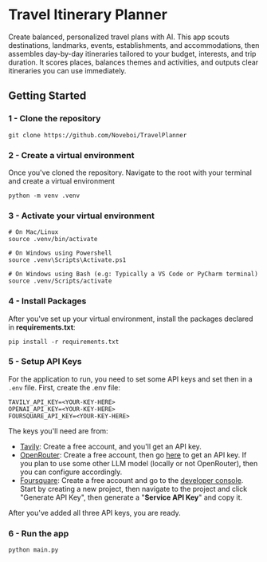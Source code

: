 # Travel Itinerary Planner

Create balanced, personalized travel plans with AI. This app scouts destinations, landmarks, events, establishments, and accommodations, then assembles day-by-day itineraries tailored to your budget, interests, and trip duration. It scores places, balances themes and activities, and outputs clear itineraries you can use immediately.

## Getting Started

### 1 - Clone the repository
```shell
git clone https://github.com/Noveboi/TravelPlanner
```

### 2 - Create a virtual environment
Once you've cloned the repository. Navigate to the root with your terminal and create a virtual environment

```shell
python -m venv .venv
```

### 3 - Activate your virtual environment
```shell
# On Mac/Linux
source .venv/bin/activate
```

```shell
# On Windows using Powershell
source .venv\Scripts\Activate.ps1
```

```shell
# On Windows using Bash (e.g: Typically a VS Code or PyCharm terminal)
source .venv/Scripts/activate
```

### 4 - Install Packages
After you've set up your virtual environment, install the packages declared in **requirements.txt**:

```shell
pip install -r requirements.txt
```

### 5 - Setup API Keys
For the application to run, you need to set some API keys and set then in a `.env` file. First, create the .env file:

```dotenv
TAVILY_API_KEY=<YOUR-KEY-HERE>
OPENAI_API_KEY=<YOUR-KEY-HERE>
FOURSQUARE_API_KEY=<YOUR-KEY-HERE>
```

The keys you'll need are from:

- [Tavily](https://www.tavily.com/): Create a free account, and you'll get an API key.
- [OpenRouter](https://openrouter.ai): Create a free account, then go [here](https://openrouter.ai/settings/keys) to get an API key. If you plan to use some other LLM model (locally or not OpenRouter), then you can configure accordingly.
- [Foursquare](https://foursquare.com/developer/): Create a free account and go to the [developer console](https://foursquare.com/developers/home). Start by creating a new project, then navigate to the project and click "Generate API Key", then generate a "**Service API Key**" and copy it.

After you've added all three API keys, you are ready.

### 6 - Run the app
```shell
python main.py
```

